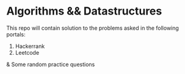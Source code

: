 # Algorithms && Datastructures
This repo will contain solution to the problems asked in the following portals:

1. Hackerrank
2. Leetcode

& Some random practice questions
